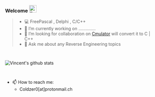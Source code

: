 ### Welcome <img alt="FPC" height="24" src="https://www.freepascal.org/pic/logo.gif" />

> - 💻 FreePascal , Delphi ,  C/C++
> - 🔭 I’m currently working on ..............
> - 👯 I’m looking for collaboration on [Cmulator](https://github.com/Coldzer0/Cmulator) will convert it to C | C++
> - 💬 Ask me about any Reverse Engineering topics

<br/>

![Vincent's github stats](https://github-readme-stats.vercel.app/api?username=Coldzer0&bg_color=45,E76544,8F4E92&title_color=FFFFFF&text_color=FFFFFF&icon_color=FFFFFF&show_icons=true&hide_border=true)

<br/>

- 📫 How to reach me: 
  - Coldzer0[at]protonmail.ch
